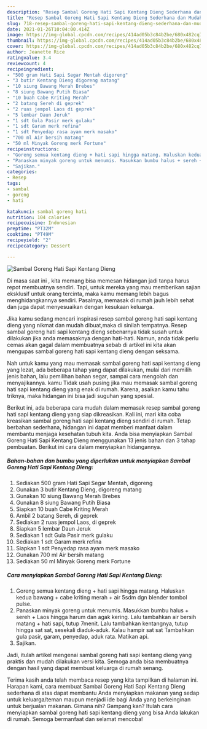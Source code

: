 ```yaml
---
description: "Resep Sambal Goreng Hati Sapi Kentang Dieng Sederhana dan Mudah Dibuat"
title: "Resep Sambal Goreng Hati Sapi Kentang Dieng Sederhana dan Mudah Dibuat"
slug: 718-resep-sambal-goreng-hati-sapi-kentang-dieng-sederhana-dan-mudah-dibuat
date: 2021-01-26T10:04:00.414Z
image: https://img-global.cpcdn.com/recipes/414ad05b3c84b2be/680x482cq70/sambal-goreng-hati-sapi-kentang-dieng-foto-resep-utama.jpg
thumbnail: https://img-global.cpcdn.com/recipes/414ad05b3c84b2be/680x482cq70/sambal-goreng-hati-sapi-kentang-dieng-foto-resep-utama.jpg
cover: https://img-global.cpcdn.com/recipes/414ad05b3c84b2be/680x482cq70/sambal-goreng-hati-sapi-kentang-dieng-foto-resep-utama.jpg
author: Jeanette Rice
ratingvalue: 3.4
reviewcount: 4
recipeingredient:
- "500 gram Hati Sapi Segar Mentah digoreng"
- "3 butir Kentang Dieng digoreng matang"
- "10 siung Bawang Merah Brebes"
- "8 siung Bawang Putih Biasa"
- "10 buah Cabe Kriting Merah"
- "2 batang Sereh di geprek"
- "2 ruas jempol Laos di geprek"
- "5 lembar Daun Jeruk"
- "1 sdt Gula Pasir merk gulaku"
- "1 sdt Garam merk refina"
- "1 sdt Penyedap rasa ayam merk masako"
- "700 ml Air bersih matang"
- "50 ml Minyak Goreng merk Fortune"
recipeinstructions:
- "Goreng semua kentang dieng + hati sapi hingga matang. Haluskan kedua bawang + cabe kriting merah + air 5sdm dgn blender tombol pulse."
- "Panaskan minyak goreng untuk menumis. Masukkan bumbu halus + sereh + Laos hingga harum dan agak kering. Lalu tambahkan air bersih matang + hati sapi, tutup 7menit. Lalu tambahkan kentangnya, tutup hingga sat sat, sesekali diaduk-aduk. Kalau hampir sat sat Tambahkan gula pasir, garam, penyedap, aduk rata. Matikan api."
- "Sajikan."
categories:
- Resep
tags:
- sambal
- goreng
- hati

katakunci: sambal goreng hati 
nutrition: 104 calories
recipecuisine: Indonesian
preptime: "PT32M"
cooktime: "PT49M"
recipeyield: "2"
recipecategory: Dessert

---
```



![Sambal Goreng Hati Sapi Kentang Dieng](https://img-global.cpcdn.com/recipes/414ad05b3c84b2be/680x482cq70/sambal-goreng-hati-sapi-kentang-dieng-foto-resep-utama.jpg)

Di masa  saat ini , kita memang bisa memesan hidangan jadi tanpa harus repot membuatnya sendiri. Tapi, untuk mereka yang mau memberikan sajian eksklusif untuk orang tercinta, maka kamu memang lebih bagus menghidangkannya sendiri. Pasalnya, memasak di rumah jauh lebih sehat dan juga dapat menyesuaikan dengan kesukaan keluarga.

Jika kamu sedang mencari inspirasi resep sambal goreng hati sapi kentang dieng yang nikmat dan mudah dibuat,maka di sinilah tempatnya. Resep sambal goreng hati sapi kentang dieng  sebenarnya tidak susah untuk dilakukan jika anda memasaknya dengan hati-hati. Namun, anda tidak perlu cemas akan gagal dalam membuatnya 
sebab di artikel ini kita akan mengupas sambal goreng hati sapi kentang dieng dengan seksama.  



Nah untuk kamu yang mau memasak sambal goreng hati sapi kentang dieng yang lezat, ada beberapa tahap yang dapat dilakukan, mulai dari memilih jenis bahan, lalu pemilihan bahan segar, sampai cara mengolah dan menyajikannya. kamu Tidak usah pusing jika mau memasak sambal goreng hati sapi kentang dieng yang enak di rumah. Karena, asalkan kamu  tahu triknya, maka hidangan ini bisa jadi suguhan yang spesial.

Berikut ini, ada beberapa cara mudah dalam memasak resep sambal goreng hati sapi kentang dieng yang siap dikreasikan. Kali ini, mari kita coba kreasikan sambal goreng hati sapi kentang dieng sendiri di rumah. Tetap berbahan sederhana, hidangan ini dapat memberi manfaat dalam membantu menjaga kesehatan tubuh kita. Anda bisa menyiapkan Sambal Goreng Hati Sapi Kentang Dieng menggunakan 13 jenis bahan dan 3 tahap pembuatan. Berikut ini cara dalam menyiapkan hidangannya.

<!--inarticleads1-->

##### Bahan-bahan dan bumbu yang diperlukan untuk menyiapkan Sambal Goreng Hati Sapi Kentang Dieng:

1. Sediakan 500 gram Hati Sapi Segar Mentah, digoreng
1. Gunakan 3 butir Kentang Dieng, digoreng matang
1. Gunakan 10 siung Bawang Merah Brebes
1. Gunakan 8 siung Bawang Putih Biasa
1. Siapkan 10 buah Cabe Kriting Merah
1. Ambil 2 batang Sereh, di geprek
1. Sediakan 2 ruas jempol Laos, di geprek
1. Siapkan 5 lembar Daun Jeruk
1. Sediakan 1 sdt Gula Pasir merk gulaku
1. Sediakan 1 sdt Garam merk refina
1. Siapkan 1 sdt Penyedap rasa ayam merk masako
1. Gunakan 700 ml Air bersih matang
1. Sediakan 50 ml Minyak Goreng merk Fortune




<!--inarticleads2-->

##### Cara menyiapkan Sambal Goreng Hati Sapi Kentang Dieng:

1. Goreng semua kentang dieng + hati sapi hingga matang. Haluskan kedua bawang + cabe kriting merah + air 5sdm dgn blender tombol pulse.
1. Panaskan minyak goreng untuk menumis. Masukkan bumbu halus + sereh + Laos hingga harum dan agak kering. Lalu tambahkan air bersih matang + hati sapi, tutup 7menit. Lalu tambahkan kentangnya, tutup hingga sat sat, sesekali diaduk-aduk. Kalau hampir sat sat Tambahkan gula pasir, garam, penyedap, aduk rata. Matikan api.
1. Sajikan.




Jadi, itulah artikel mengenai  sambal goreng hati sapi kentang dieng  yang praktis dan mudah dilakukan versi kita. Semoga anda bisa membuatnya dengan hasil yang dapat membuat keluarga di rumah senang. 

Terima kasih anda telah membaca resep yang kita tampilkan di halaman ini. Harapan kami, cara membuat  Sambal Goreng Hati Sapi Kentang Dieng sederhana di atas dapat membantu Anda menyiapkan makanan yang sedap untuk keluarga/teman maupun menjadi ide bagi Anda yang berkeinginan untuk berjualan makanan. Gimana nih? Gampang kan? Itulah cara menyiapkan sambal goreng hati sapi kentang dieng yang bisa Anda lakukan di rumah. Semoga bermanfaat dan selamat mencoba!

